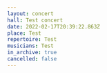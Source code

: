 ```yaml
---
layout: concert
hall: Test concert
date: 2022-02-17T20:39:22.863Z
place: Test
repertoire: Test
musicians: Test
in_archive: true
cancelled: false
---
```

